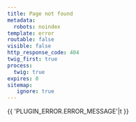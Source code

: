 ```yaml
---
title: Page not found
metadata:
  robots: noindex
template: error
routable: false
visible: false
http_response_code: 404
twig_first: true
process:
  twig: true
expires: 0
sitemap:
   ignore: true
---
```


{{ 'PLUGIN_ERROR.ERROR_MESSAGE'|t }}